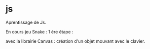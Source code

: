 # js
Aprentissage de Js. 

En cours jeu Snake : 
1 ère étape : 

avec la librairie Canvas : création d'un objet mouvant avec le clavier. 
